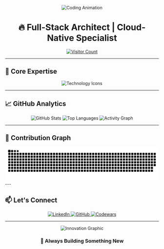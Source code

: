 <div align="center">
  <img src="https://user-images.githubusercontent.com/74038190/225813708-98b745f2-7d22-48cf-9150-083f1b00d6c9.gif" width="700" alt="Coding Animation">
  
  <h1>🔥 Full-Stack Architect | Cloud-Native Specialist</h1>
  
  <a href="https://visitorbadge.io/status?path=https%3A%2F%2Fgithub.com%2FSirAllap">
    <img src="https://api.visitorbadge.io/api/visitors?path=https%3A%2F%2Fgithub.com%2FSirAllap&label=Visitors&countColor=%2337d67a" alt="Visitor Count">
  </a>
</div>

---

## 🚀 Core Expertise

<div align="center">
  <img src="https://skillicons.dev/icons?i=py,django,docker,aws,nginx,postgres,react,ts,git,github,linux" alt="Technology Icons">
</div>

---

## 📈 GitHub Analytics

<div align="center">
  <img src="https://github-readme-stats.vercel.app/api?username=SirAllap&show_icons=true&theme=dark&include_all_commits=true&count_private=true" alt="GitHub Stats">
  <img src="https://github-readme-stats.vercel.app/api/top-langs/?username=SirAllap&layout=compact&theme=dark" alt="Top Languages">
  <img src="https://github-readme-activity-graph.vercel.app/graph?username=SirAllap&theme=react-dark&hide_border=true&area=true" alt="Activity Graph">
</div>

---

## 🐍 Contribution Graph

<div align="center">
  <picture>
    <source media="(prefers-color-scheme: dark)" srcset="https://raw.githubusercontent.com/SirAllap/SirAllap/main/assets/snake-dark.svg">
    <img alt="Contribution Snake" src="https://raw.githubusercontent.com/SirAllap/SirAllap/main/assets/snake.svg">
  </picture>
</div>
---

## 📫 Let's Connect

<div align="center">
  <a href="https://www.linkedin.com/in/davidpallaresrobaina/">
    <img src="https://img.shields.io/badge/LinkedIn-0077B5?style=for-the-badge&logo=linkedin&logoColor=white" alt="LinkedIn">
  </a>
  <a href="https://github.com/SirAllap">
    <img src="https://img.shields.io/badge/GitHub-100000?style=for-the-badge&logo=github&logoColor=white" alt="GitHub">
  </a>
  <a href="https://www.codewars.com/users/SirAllap">
    <img src="https://img.shields.io/badge/Codewars-B1361E?style=for-the-badge&logo=codewars&logoColor=white" alt="Codewars">
  </a>
</div>

---

<div align="center">
  <img src="https://github.com/SirAllap/SirAllap/assets/53468881/755625c5-b6da-4968-896d-695ca1074290" width="300" alt="Innovation Graphic">
  <h3>🚀 Always Building Something New</h3>
</div>

